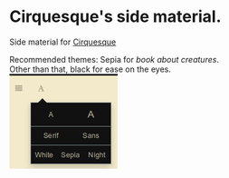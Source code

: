 # Cirquesque's side material.

Side material for [Cirquesque](https://www.anonpone.com/cirquesque/)

Recommended themes: Sepia for _book about creatures_.   
Other than that, black for ease on the eyes.  
![](Images/theme.png)

